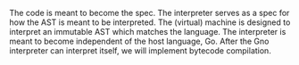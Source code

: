 The code is meant to become the spec.
The interpreter serves as a spec for how the AST is meant to be interpreted.
The (virtual) machine is designed to interpret an immutable AST which matches the language.
The interpreter is meant to become independent of the host language, Go.
After the Gno interpreter can interpret itself, we will implement bytecode compilation.
